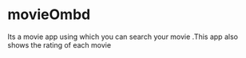 # movieOmbd
Its a movie app using which you can search your  movie .This app also shows the rating of each movie

